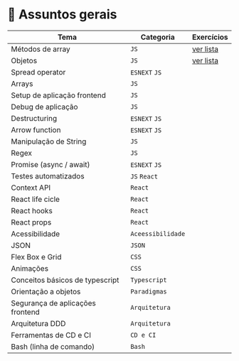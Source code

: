 # 📝 Assuntos gerais

| Tema                             | Categoria         | Exercícios                                                 |
| -------------------------------- | ----------------- | ---------------------------------------------------------- |
| Métodos de array                 | `JS`              | [ver lista](../../exercicios/2022-11-03-metodos-de-array/) |
| Objetos                          | `JS`              | [ver lista](../../exercicios/2022-11-22-objetos/)          |
| Spread operator                  | `ESNEXT` `JS`     |
| Arrays                           | `JS`              |
| Setup de aplicação frontend      | `JS`              |
| Debug de aplicação               | `JS`              |
| Destructuring                    | `ESNEXT` `JS`     |
| Arrow function                   | `ESNEXT` `JS`     |
| Manipulação de String            | `JS`              |
| Regex                            | `JS`              |
| Promise (async / await)          | `ESNEXT` `JS`     |
| Testes automatizados             | `JS` `React`      |
| Context API                      | `React`           |
| React life cicle                 | `React`           |
| React hooks                      | `React`           |
| React props                      | `React`           |
| Acessibilidade                   | `Aceessibilidade` |
| JSON                             | `JSON`            |
| Flex Box e Grid                  | `CSS`             |
| Animações                        | `CSS`             |
| Conceitos básicos de typescript  | `Typescript`      |
| Orientação a objetos             | `Paradigmas`      |
| Segurança de aplicações frontend | `Arquitetura`     |
| Arquitetura DDD                  | `Arquitetura`     |
| Ferramentas de CD e CI           | `CD e CI`         |
| Bash (linha de comando)          | `Bash`            |
